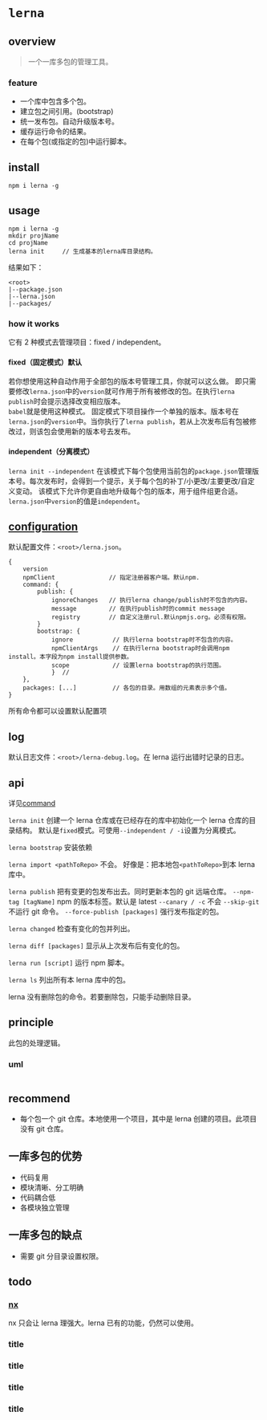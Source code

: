 # `lerna`

## overview

> 一个一库多包的管理工具。

### feature

- 一个库中包含多个包。
- 建立包之间引用。(bootstrap)
- 统一发布包。自动升级版本号。
- 缓存运行命令的结果。
- 在每个包(或指定的包)中运行脚本。

## install

`npm i lerna -g`

## usage

```
npm i lerna -g
mkdir projName
cd projName
lerna init     // 生成基本的lerna库目录结构。
```

结果如下：

```
<root>
|--package.json
|--lerna.json
|--packages/
```

### how it works

它有 2 种模式去管理项目：fixed / independent。

#### fixed（固定模式）默认

若你想使用这种自动作用于全部包的版本号管理工具，你就可以这么做。
即只需要修改`lerna.json`中的`version`就可作用于所有被修改的包。在执行`lerna publish`时会提示选择改变相应版本。  
`babel`就是使用这种模式。
固定模式下项目操作一个单独的版本。版本号在`lerna.json`的`version`中。当你执行了`lerna publish`，若从上次发布后有包被修改过，则该包会使用新的版本号去发布。

#### independent（分离模式）

`lerna init --independent`
在该模式下每个包使用当前包的`package.json`管理版本号。每次发布时，会得到一个提示，关于每个包的补丁/小更改/主要更改/自定义变动。
该模式下允许你更自由地升级每个包的版本，用于组件组更合适。
`lerna.json`中`version`的值是`independent`。

## [configuration](/jsPackages/lerna/config.html)

默认配置文件：`<root>/lerna.json`。

```
{
    version
    npmClient               // 指定注册器客户端。默认npm.
    command: {
        publish: {
            ignoreChanges   // 执行lerna change/publish时不包含的内容。
            message         // 在执行publish时的commit message
            registry        // 自定义注册rul.默认npmjs.org。必须有权限。
        }
        bootstrap: {
            ignore           // 执行lerna bootstrap时不包含的内容。
            npmClientArgs    // 在执行lerna bootstrap时会调用npm install。本字段为npm install提供参数。
            scope            // 设置lerna bootstrap的执行范围。
            }  //
    },
    packages: [...]          // 各包的目录。用数组的元素表示多个值。
}
```

所有命令都可以设置默认配置项

## log

默认日志文件：`<root>/lerna-debug.log`。在 lerna 运行出错时记录的日志。

## api

详见[command](/jsPackages/lerna/commands.html)

`lerna init`
创建一个 lerna 仓库或在已经存在的库中初始化一个 lerna 仓库的目录结构。
默认是`fixed`模式。可使用`--independent / -i`设置为分离模式。

`lerna bootstrap`
安装依赖

`lerna import <pathToRepo>`
不会。
好像是：把本地包`<pathToRepo>`到本 lerna 库中。

`lerna publish`
把有变更的包发布出去。同时更新本包的 git 远端仓库。
`--npm-tag [tagName]` npm 的版本标签。默认是 latest
`--canary / -c` 不会
`--skip-git` 不运行 git 命令。
`--force-publish [packages]` 强行发布指定的包。

`lerna changed`
检查有变化的包并列出。

`lerna diff [packages]`
显示从上次发布后有变化的包。

`lerna run [script]`
运行 npm 脚本。

`lerna ls`
列出所有本 lerna 库中的包。

lerna 没有删除包的命令。若要删除包，只能手动删除目录。

## principle

此包的处理逻辑。

### uml

```

```

## recommend

- 每个包一个 git 仓库。本地使用一个项目，其中是 lerna 创建的项目。此项目没有 git 仓库。

## 一库多包的优势

- 代码复用
- 模块清晰、分工明确
- 代码耦合低
- 各模块独立管理

## 一库多包的缺点

- 需要 git 分目录设置权限。

## todo

### [nx](/nx/index.html)

nx 只会让 lerna 理强大。lerna 已有的功能，仍然可以使用。

### title

### title

### title

### title
